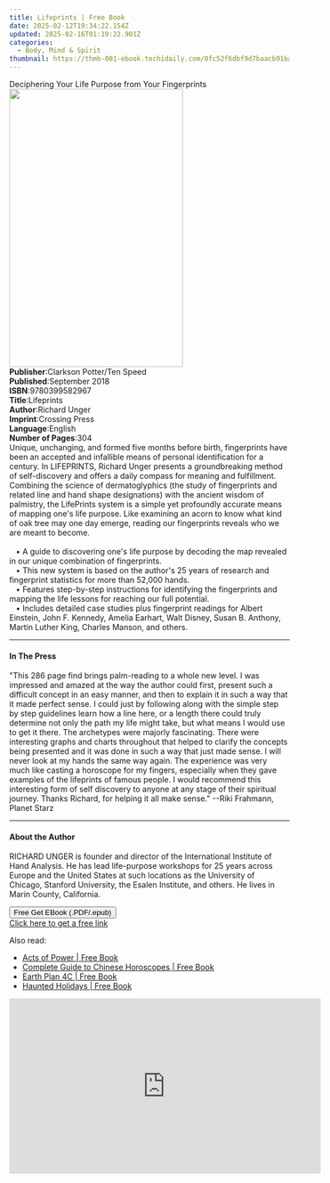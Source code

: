 ```yaml
---
title: Lifeprints | Free Book
date: 2025-02-12T19:34:22.154Z
updated: 2025-02-16T01:19:22.901Z
categories:
  - Body, Mind & Spirit
thumbnail: https://thmb-001-ebook.techidaily.com/0fc52f6dbf9d7baacb91ba8eaebc3047784ac959b1fe48b62da8c475d103a798.jpg
---
```

<main id="book-container">
  <div class="flex flex-col">
    <div class="book-brief flex-1 py-6 px-4 sm:p-6 md:py-10 md:px-8">
      <!-- brief-->
      <div class="book-brief-main">
        Deciphering Your Life Purpose from Your Fingerprints
      </div>
    </div>
    <div
      class="book-meta-info flex-1 grid gap-4 col-start-1 col-end-3 row-start-1 sm:mb-6 sm:grid-cols-4 lg:gap-6 lg:col-start-2 lg:row-end-6 lg:row-span-6 lg:mb-0"
    >
      <div
        class="book-meta-info-left place-content-center mt-4 p-4 text-sm leading-6 col-start-2 col-span-2 dark:text-slate-400"
      >
        <img
          class="w-full h-500 object-cover rounded-lg sm:h-255 sm:col-span-2 lg:col-span-full"
          src="https://img-001-ebook.techidaily.com/a604aab14e1ee7de5df0480f9285c93d583cb51be69a3870a1ebde569d5a120c.jpg"
          alt=""
          width="312"
          height="500"
        />
      </div>
      <div
        class="book-meta-info-right mt-2 col-start-1 row-start-2 col-span-3 self-center"
      >
        <!-- meta data  -->
        <div class="flex flex-col px-4 md:px-8">
          <div class="flex-1">
            <strong>Publisher</strong>:<span class="px-2"
              >Clarkson Potter/Ten Speed</span
            >
          </div>
          <div class="flex-1">
            <strong>Published</strong>:<span class="px-2">September 2018</span>
          </div>
          <div class="flex-1">
            <strong>ISBN</strong>:<span class="px-2">9780399582967</span>
          </div>
          <div class="flex-1">
            <strong>Title</strong>:<span class="px-2">Lifeprints</span>
          </div>
          <div class="flex-1">
            <strong>Author</strong>:<span class="px-2">Richard Unger</span>
          </div>
          <div class="flex-1">
            <strong>Imprint</strong>:<span class="px-2">Crossing Press</span>
          </div>
          <div class="flex-1">
            <strong>Language</strong>:<span class="px-2">English</span>
          </div>
          <div class="flex-1">
            <strong>Number of Pages</strong>:<span class="px-2">304</span>
          </div>
        </div>
      </div>
    </div>
    <div class="book-description flex-1 py-6 px-4 sm:p-6 md:py-10 md:px-8">
      <div class="book-description-main">
        <div accordion-content="" id="description">
          Unique, unchanging, and formed five months before birth, fingerprints
          have been an accepted and infallible means of personal identification
          for a century. In LIFEPRINTS, Richard Unger presents a groundbreaking
          method of self-discovery and offers a daily compass for meaning and
          fulfillment. Combining the science of dermatoglyphics (the study of
          fingerprints and related line and hand shape designations) with the
          ancient wisdom of palmistry, the LifePrints system is a simple yet
          profoundly accurate means of mapping one's life purpose. Like
          examining an acorn to know what kind of oak tree may one day emerge,
          reading our fingerprints reveals who we are meant to become.<br /><br />&nbsp;&nbsp;&nbsp;•&nbsp;A
          guide to discovering one's life purpose by decoding the map revealed
          in our unique combination of fingerprints.
          <br />&nbsp;&nbsp;&nbsp;•&nbsp;This new system is based on the
          author's 25 years of research and fingerprint statistics for more than
          52,000 hands. <br />&nbsp;&nbsp;&nbsp;•&nbsp;Features step-by-step
          instructions for identifying the fingerprints and mapping the life
          lessons for reaching our full potential.
          <br />&nbsp;&nbsp;&nbsp;•&nbsp;Includes detailed case studies plus
          fingerprint readings for Albert Einstein, John F. Kennedy, Amelia
          Earhart, Walt Disney, Susan B. Anthony, Martin Luther King, Charles
          Manson, and others.
        </div>
        <div class="accordion-fader"></div>
      </div>
    </div>
    <div class="book-excerpts flex-1 py-6 px-4 sm:p-6 md:py-10 md:px-8">
      <!-- excerpts-->
      <div class="book-excerpts-main">
        <hr />
        <h4 class="placeholder placeholder-heading">
          <span>In The Press</span>
        </h4>
        <p>
          "This 286 page find brings palm-reading to a whole new level. I was
          impressed and amazed at the way the author could first, present such a
          difficult concept in an easy manner, and then to explain it in such a
          way that it made perfect sense. I could just by following along with
          the simple step by step guidelines learn how a line here, or a length
          there could truly determine not only the path my life might take, but
          what means I would use to get it there. The archetypes were majorly
          fascinating.&nbsp;There were interesting graphs and charts throughout
          that helped to clarify the concepts being presented and it was done in
          such a way that just made sense. I will never look at my hands the
          same way again. The experience was very much like casting a horoscope
          for my fingers, especially when they gave examples of the lifeprints
          of famous people. I would recommend this interesting form of self
          discovery to anyone at any stage of their spiritual journey. Thanks
          Richard, for helping it all make sense." --Riki Frahmann, Planet Starz
        </p>
      </div>
    </div>
    <div class="book-about-author flex-1 py-6 px-4 sm:p-6 md:py-10 md:px-8">
      <!-- about author-->
      <div class="book-main-author-main">
        <hr />
        <h4 class="placeholder placeholder-heading">
          <span>About the Author</span>
        </h4>
        <p>
          RICHARD UNGER is founder and director of the International Institute
          of Hand Analysis. He has lead life-purpose workshops for 25 years
          across Europe and the United States at such locations as the
          University of Chicago, Stanford University, the Esalen Institute, and
          others. He lives in Marin County, California.
        </p>
      </div>
    </div>
    <div class="book-free-get flex-1 py-6 px-4 sm:p-6 md:py-10 md:px-8">
      <button
        id="btn-free-get"
        class="bg-blue-500 hover:bg-blue-700 text-white font-bold py-2 px-4 rounded"
      >
        Free Get EBook (.PDF/.epub)
      </button>
      <div id="countdown-display" class="px-2 text-lg mt-2"></div>
      <a
        id="free-link"
        class="hidden bg-blue-500 hover:bg-blue-700 text-white font-bold py-2 px-4 rounded"
        href="https://www.ebooks.com/en-us/book/96393351/lifeprints/richard-unger/"
        target="_blank"
        >Click here to get a free link</a
      >
    </div>
    <script>
      let countdownTime = 0;
      let countdownInterval = null;
      document
        .getElementById('btn-free-get')
        .addEventListener('click', startCountdown);
      function startCountdown() {
        countdownTime = new Date().getTime() + 60000 * 3;
        countdownInterval = setInterval(updateCountdown, 1000);
        document.getElementById('btn-free-get').disabled = true;
        document
          .getElementById('btn-free-get')
          .classList.add('bg-gray-500', 'cursor-not-allowed');
      }
      function updateCountdown() {
        let currentTime = new Date().getTime();
        let timeLeft = countdownTime - currentTime;
        let secondsLeft = Math.floor(timeLeft / 1000);
        document.getElementById('countdown-display').innerHTML =
          `Remaining time: ${secondsLeft} seconds.`;
        if (secondsLeft <= 0) {
          clearInterval(countdownInterval);
          document.getElementById('btn-free-get').classList.add('hidden');
          document.getElementById('free-link').classList.remove('hidden');
          document.getElementById('countdown-display').innerHTML = '';
        }
      }
    </script>
  </div>
</main>

<ins class="adsbygoogle"
      style="display:block"
      data-ad-client="ca-pub-7571918770474297"
      data-ad-slot="8358498916"
      data-ad-format="auto"
      data-full-width-responsive="true"></ins>
    

<span class="atpl-alsoreadstyle">Also read:</span>
<div><ul>
<li><a href="https://novels-ebooks.techidaily.com/210327198-9781582708621-acts-of-power/"><u>Acts of Power | Free Book</u></a></li>
<li><a href="https://novels-ebooks.techidaily.com/210326597-9781602201712-complete-guide-to-chinese-horoscopes/"><u>Complete Guide to Chinese Horoscopes | Free Book</u></a></li>
<li><a href="https://novels-ebooks.techidaily.com/210326464-9781098078621-earth-plan-4c/"><u>Earth Plan 4C | Free Book</u></a></li>
<li><a href="https://novels-ebooks.techidaily.com/210326313-9780813165707-haunted-holidays/"><u>Haunted Holidays | Free Book</u></a></li>
</ul></div>

<!-- affiliate ads begin -->
<iframe width="560" height="315" src="https://www.youtube.com/embed/JlX-G8rBs1w?si=iIhUoWAq5x3YK9rA" title="YouTube video player" frameborder="0" allow="accelerometer; autoplay; clipboard-write; encrypted-media; gyroscope; picture-in-picture; web-share" referrerpolicy="strict-origin-when-cross-origin" allowfullscreen></iframe>
<!-- affiliate ads end -->

